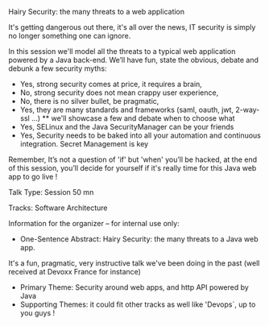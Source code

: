 Hairy Security: the many threats to a web application


It's getting dangerous out there, it's all over the news, IT security is simply no longer something one can ignore.

In this session we'll model all the threats to a typical web application powered by a Java back-end.
We’ll have fun, state the obvious, debate and debunk a few security myths:

* Yes, strong security comes at price, it requires a brain,
* No, strong security does not mean crappy user experience,
* No, there is no silver bullet, be pragmatic,
* Yes, they are many standards and frameworks (saml, oauth, jwt, 2-way-ssl ...)
  ** we'll showcase a few and debate when to choose what
* Yes, SELinux and the Java SecurityManager can be your friends
* Yes, Security needs to be baked into all your automation and continuous integration. Secret Management is key

Remember, It’s not a question of 'if' but 'when' you’ll be hacked, at the end of this session,
you’ll decide for yourself if it's really time for this Java web app to go live !

Talk Type:
Session 50 mn

Tracks:
Software Architecture

Information for the organizer – for internal use only:

* One-Sentence Abstract:  Hairy Security: the many threats to a Java web app.

It's a fun, pragmatic, very instructive talk we've been doing in the past (well received at Devoxx France for instance)

* Primary Theme: Security around web apps, and http API powered by Java
* Supporting Themes: it could fit other tracks as well like 'Devops`, up to you guys !
